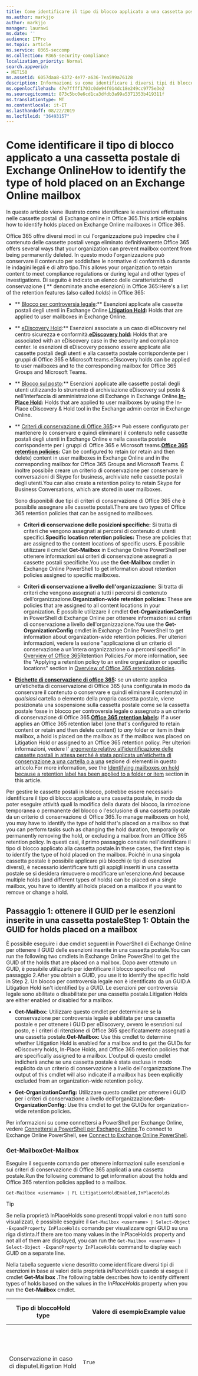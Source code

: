 ```yaml
---
title: Come identificare il tipo di blocco applicato a una cassetta postale di Exchange Online
ms.author: markjjo
author: markjjo
manager: laurawi
ms.date: ''
audience: ITPro
ms.topic: article
ms.service: O365-seccomp
ms.collection: M365-security-compliance
localization_priority: Normal
search.appverid:
- MET150
ms.assetid: 6057daa8-6372-4e77-a636-7ea599a76128
description: Informazioni su come identificare i diversi tipi di blocco che è possibile inserire in una cassetta postale di Office 365. Questi tipi di esenzioni includono il blocco per controversia legale, eDiscovery holds e i criteri di conservazione di Office 365. È anche possibile determinare se un utente è stato escluso da un criterio di conservazione a livello di organizzazione
ms.openlocfilehash: 47e7ffff1703c0de94f014dc18e249cc9775e3e2
ms.sourcegitcommit: 873c5bc0e6cd1ca3dfdb3a99a5371353b419311f
ms.translationtype: MT
ms.contentlocale: it-IT
ms.lasthandoff: 08/22/2019
ms.locfileid: "36493157"
---
```

# <a name="how-to-identify-the-type-of-hold-placed-on-an-exchange-online-mailbox"></a><span data-ttu-id="e6f6d-105">Come identificare il tipo di blocco applicato a una cassetta postale di Exchange Online</span><span class="sxs-lookup"><span data-stu-id="e6f6d-105">How to identify the type of hold placed on an Exchange Online mailbox</span></span>

<span data-ttu-id="e6f6d-106">In questo articolo viene illustrato come identificare le esenzioni effettuate nelle cassette postali di Exchange online in Office 365.</span><span class="sxs-lookup"><span data-stu-id="e6f6d-106">This article explains how to identify holds placed on Exchange Online mailboxes in Office 365.</span></span>

<span data-ttu-id="e6f6d-107">Office 365 offre diversi modi in cui l'organizzazione può impedire che il contenuto delle cassette postali venga eliminato definitivamente.</span><span class="sxs-lookup"><span data-stu-id="e6f6d-107">Office 365 offers several ways that your organization can prevent mailbox content from being permanently deleted.</span></span> <span data-ttu-id="e6f6d-108">In questo modo l'organizzazione può conservare il contenuto per soddisfare le normative di conformità o durante le indagini legali e di altro tipo.</span><span class="sxs-lookup"><span data-stu-id="e6f6d-108">This allows your organization to retain content to meet compliance regulations or during legal and other types of investigations.</span></span> <span data-ttu-id="e6f6d-109">Di seguito è indicato un elenco delle caratteristiche di conservazione ( \*\* denominate anche esenzioni) in Office 365:</span><span class="sxs-lookup"><span data-stu-id="e6f6d-109">Here's a list of the retention features (also called *holds*) in Office 365:</span></span>

- <span data-ttu-id="e6f6d-110">\*\* [Blocco per controversia legale](create-a-litigation-hold.md):\*\* Esenzioni applicate alle cassette postali degli utenti in Exchange Online.</span><span class="sxs-lookup"><span data-stu-id="e6f6d-110">**[Litigation Hold](create-a-litigation-hold.md):** Holds that are applied to user mailboxes in Exchange Online.</span></span>

- <span data-ttu-id="e6f6d-111">\*\* [eDiscovery Hold](ediscovery-cases.md#step-4-place-content-locations-on-hold):\*\* Esenzioni associate a un caso di eDiscovery nel centro sicurezza e conformità.</span><span class="sxs-lookup"><span data-stu-id="e6f6d-111">**[eDiscovery hold](ediscovery-cases.md#step-4-place-content-locations-on-hold):** Holds that are associated with an eDiscovery case in the security and compliance center.</span></span> <span data-ttu-id="e6f6d-112">le esenzioni di eDiscovery possono essere applicate alle cassette postali degli utenti e alla cassetta postale corrispondente per i gruppi di Office 365 e Microsoft teams.</span><span class="sxs-lookup"><span data-stu-id="e6f6d-112">eDiscovery holds can be applied to user mailboxes and to the corresponding mailbox for Office 365 Groups and Microsoft Teams.</span></span>

- <span data-ttu-id="e6f6d-113">\*\* [Blocco sul posto](https://docs.microsoft.com/Exchange/security-and-compliance/create-or-remove-in-place-holds):\*\* Esenzioni applicate alle cassette postali degli utenti utilizzando lo strumento di archiviazione eDiscovery sul posto & nell'interfaccia di amministrazione di Exchange in Exchange Online.</span><span class="sxs-lookup"><span data-stu-id="e6f6d-113">**[In-Place Hold](https://docs.microsoft.com/Exchange/security-and-compliance/create-or-remove-in-place-holds):** Holds that are applied to user mailboxes by using the In-Place eDiscovery & Hold tool in the Exchange admin center in Exchange Online.</span></span>

- <span data-ttu-id="e6f6d-114">\*\* [Criteri di conservazione di Office 365](retention-policies.md):\*\* Può essere configurato per mantenere (o conservare e quindi eliminare) il contenuto nelle cassette postali degli utenti in Exchange Online e nella cassetta postale corrispondente per i gruppi di Office 365 e Microsoft teams.</span><span class="sxs-lookup"><span data-stu-id="e6f6d-114">**[Office 365 retention policies](retention-policies.md):** Can be configured to retain (or retain and then delete) content in user mailboxes in Exchange Online and in the corresponding mailbox for Office 365 Groups and Microsoft Teams.</span></span> <span data-ttu-id="e6f6d-115">È inoltre possibile creare un criterio di conservazione per conservare le conversazioni di Skype for business, archiviate nelle cassette postali degli utenti.</span><span class="sxs-lookup"><span data-stu-id="e6f6d-115">You can also create a retention policy to retain Skype for Business Conversations, which are stored in user mailboxes.</span></span>

  <span data-ttu-id="e6f6d-116">Sono disponibili due tipi di criteri di conservazione di Office 365 che è possibile assegnare alle cassette postali.</span><span class="sxs-lookup"><span data-stu-id="e6f6d-116">There are two types of Office 365 retention policies that can be assigned to mailboxes.</span></span>

    - <span data-ttu-id="e6f6d-117">**Criteri di conservazione delle posizioni specifiche:** Si tratta di criteri che vengono assegnati ai percorsi di contenuto di utenti specifici.</span><span class="sxs-lookup"><span data-stu-id="e6f6d-117">**Specific location retention policies:** These are policies that are assigned to the content locations of specific users.</span></span> <span data-ttu-id="e6f6d-118">È possibile utilizzare il cmdlet **Get-Mailbox** in Exchange Online PowerShell per ottenere informazioni sui criteri di conservazione assegnati a cassette postali specifiche.</span><span class="sxs-lookup"><span data-stu-id="e6f6d-118">You use the **Get-Mailbox** cmdlet in Exchange Online PowerShell to get information about retention policies assigned to specific mailboxes.</span></span>

    - <span data-ttu-id="e6f6d-119">**Criteri di conservazione a livello dell'organizzazione:** Si tratta di criteri che vengono assegnati a tutti i percorsi di contenuto dell'organizzazione.</span><span class="sxs-lookup"><span data-stu-id="e6f6d-119">**Organization-wide retention policies:** These are policies that are assigned to all content locations in your organization.</span></span> <span data-ttu-id="e6f6d-120">È possibile utilizzare il cmdlet **Get-OrganizationConfig** in PowerShell di Exchange Online per ottenere informazioni sui criteri di conservazione a livello dell'organizzazione.</span><span class="sxs-lookup"><span data-stu-id="e6f6d-120">You use the **Get-OrganizationConfig** cmdlet in Exchange Online PowerShell to get information about organization-wide retention policies.</span></span>
  <span data-ttu-id="e6f6d-121">Per ulteriori informazioni, vedere la sezione "applicazione di un criterio di conservazione a un'intera organizzazione o a percorsi specifici" in [Overview of Office 365](retention-policies.md#applying-a-retention-policy-to-an-entire-organization-or-specific-locations)Retention Policies.</span><span class="sxs-lookup"><span data-stu-id="e6f6d-121">For more information, see the "Applying a retention policy to an entire organization or specific locations" section in [Overview of Office 365 retention policies](retention-policies.md#applying-a-retention-policy-to-an-entire-organization-or-specific-locations).</span></span>

- <span data-ttu-id="e6f6d-122">**[Etichette di conservazione di office 365](labels.md):** se un utente applica un'etichetta di conservazione di Office 365 (una configurata in modo da conservare il contenuto o conservare e quindi eliminare il contenuto) in *qualsiasi* cartella o elemento della propria cassetta postale, viene posizionata una sospensione sulla cassetta postale come se la cassetta postale fosse in blocco per controversia legale o assegnato a un criterio di conservazione di Office 365.</span><span class="sxs-lookup"><span data-stu-id="e6f6d-122">**[Office 365 retention labels](labels.md):** If a user applies an Office 365 retention label (one that's configured to retain content or retain and then delete content) to *any* folder or item in their mailbox, a hold is placed on the mailbox as if the mailbox was placed on Litigation Hold or assigned to an Office 365 retention policy.</span></span> <span data-ttu-id="e6f6d-123">Per ulteriori informazioni, vedere l' [argomento relativo all'identificazione delle cassette postali in attesa perché è stata applicata un'etichetta di conservazione a una cartella o a una](#identifying-mailboxes-on-hold-because-a-retention-label-has-been-applied-to-a-folder-or-item) sezione di elementi in questo articolo.</span><span class="sxs-lookup"><span data-stu-id="e6f6d-123">For more information, see the [Identifying mailboxes on hold because a retention label has been applied to a folder or item](#identifying-mailboxes-on-hold-because-a-retention-label-has-been-applied-to-a-folder-or-item) section in this article.</span></span>

<span data-ttu-id="e6f6d-124">Per gestire le cassette postali in blocco, potrebbe essere necessario identificare il tipo di blocco applicato a una cassetta postale, in modo da poter eseguire attività quali la modifica della durata del blocco, la rimozione temporanea o permanente del blocco o l'esclusione di una cassetta postale da un criterio di conservazione di Office 365.</span><span class="sxs-lookup"><span data-stu-id="e6f6d-124">To manage mailboxes on hold, you may have to identify the type of hold that's placed on a mailbox so that you can perform tasks such as changing the hold duration, temporarily or permanently removing the hold, or excluding a mailbox from an Office 365 retention policy.</span></span> <span data-ttu-id="e6f6d-125">In questi casi, il primo passaggio consiste nell'identificare il tipo di blocco applicato alla cassetta postale.</span><span class="sxs-lookup"><span data-stu-id="e6f6d-125">In these cases, the first step is to identify the type of hold placed on the mailbox.</span></span> <span data-ttu-id="e6f6d-126">Poiché in una singola cassetta postale è possibile applicare più blocchi (e tipi di esenzioni diversi), è necessario identificare tutti gli appigli inseriti in una cassetta postale se si desidera rimuovere o modificare un'esenzione.</span><span class="sxs-lookup"><span data-stu-id="e6f6d-126">And because multiple holds (and different types of holds) can be placed on a single mailbox, you have to identify all holds placed on a mailbox if you want to remove or change a hold.</span></span>

## <a name="step-1-obtain-the-guid-for-holds-placed-on-a-mailbox"></a><span data-ttu-id="e6f6d-127">Passaggio 1: ottenere il GUID per le esenzioni inserite in una cassetta postale</span><span class="sxs-lookup"><span data-stu-id="e6f6d-127">Step 1: Obtain the GUID for holds placed on a mailbox</span></span>

<span data-ttu-id="e6f6d-128">È possibile eseguire i due cmdlet seguenti in PowerShell di Exchange Online per ottenere il GUID delle esenzioni inserite in una cassetta postale.</span><span class="sxs-lookup"><span data-stu-id="e6f6d-128">You can run the following two cmdlets in Exchange Online PowerShell to get the GUID of the holds that are placed on a mailbox.</span></span> <span data-ttu-id="e6f6d-129">Dopo aver ottenuto un GUID, è possibile utilizzarlo per identificare il blocco specifico nel passaggio 2.</span><span class="sxs-lookup"><span data-stu-id="e6f6d-129">After you obtain a GUID, you use it to identify the specific hold in Step 2.</span></span> <span data-ttu-id="e6f6d-130">Un blocco per controversia legale non è identificato da un GUID.</span><span class="sxs-lookup"><span data-stu-id="e6f6d-130">A Litigation Hold isn't identified by a GUID.</span></span> <span data-ttu-id="e6f6d-131">Le esenzioni per controversia legale sono abilitate o disabilitate per una cassetta postale.</span><span class="sxs-lookup"><span data-stu-id="e6f6d-131">Litigation Holds are either enabled or disabled for a mailbox.</span></span>

- <span data-ttu-id="e6f6d-132">**Get-Mailbox:** Utilizzare questo cmdlet per determinare se la conservazione per controversia legale è abilitata per una cassetta postale e per ottenere i GUID per eDiscovery, ovvero le esenzioni sul posto, e i criteri di ritenzione di Office 365 specificatamente assegnati a una cassetta postale.</span><span class="sxs-lookup"><span data-stu-id="e6f6d-132">**Get-Mailbox:** Use this cmdlet to determine whether Litigation Hold is enabled for a mailbox and to get the GUIDs for eDiscovery holds, In-Place Holds, and Office 365 retention policies that are specifically assigned to a mailbox.</span></span> <span data-ttu-id="e6f6d-133">L'output di questo cmdlet indicherà anche se una cassetta postale è stata esclusa in modo esplicito da un criterio di conservazione a livello dell'organizzazione.</span><span class="sxs-lookup"><span data-stu-id="e6f6d-133">The output of this cmdlet will also indicate if a mailbox has been explicitly excluded from an organization-wide retention policy.</span></span>

- <span data-ttu-id="e6f6d-134">**Get-OrganizationConfig:** Utilizzare questo cmdlet per ottenere i GUID per i criteri di conservazione a livello dell'organizzazione.</span><span class="sxs-lookup"><span data-stu-id="e6f6d-134">**Get-OrganizationConfig:** Use this cmdlet to get the GUIDs for organization-wide retention policies.</span></span>

<span data-ttu-id="e6f6d-135">Per informazioni su come connettersi a PowerShell per Exchange Online, vedere [Connettersi a PowerShell per Exchange Online](https://docs.microsoft.com/powershell/exchange/exchange-online/connect-to-exchange-online-powershell/connect-to-exchange-online-powershell?view=exchange-ps).</span><span class="sxs-lookup"><span data-stu-id="e6f6d-135">To connect to Exchange Online PowerShell, see [Connect to Exchange Online PowerShell](https://docs.microsoft.com/powershell/exchange/exchange-online/connect-to-exchange-online-powershell/connect-to-exchange-online-powershell?view=exchange-ps).</span></span>

### <a name="get-mailbox"></a><span data-ttu-id="e6f6d-136">Get-Mailbox</span><span class="sxs-lookup"><span data-stu-id="e6f6d-136">Get-Mailbox</span></span>

<span data-ttu-id="e6f6d-137">Eseguire il seguente comando per ottenere informazioni sulle esenzioni e sui criteri di conservazione di Office 365 applicati a una cassetta postale.</span><span class="sxs-lookup"><span data-stu-id="e6f6d-137">Run the following command to get information about the holds and Office 365 retention policies applied to a mailbox.</span></span>

```
Get-Mailbox <username> | FL LitigationHoldEnabled,InPlaceHolds
```

> [!TIP]
> <span data-ttu-id="e6f6d-138">Se nella proprietà InPlaceHolds sono presenti troppi valori e non tutti sono visualizzati, è possibile eseguire il `Get-Mailbox <username> | Select-Object -ExpandProperty InPlaceHolds` comando per visualizzare ogni GUID su una riga distinta.</span><span class="sxs-lookup"><span data-stu-id="e6f6d-138">If there are too many values in the InPlaceHolds property and not all of them are displayed, you can run the `Get-Mailbox <username> | Select-Object -ExpandProperty InPlaceHolds` command to display each GUID on a separate line.</span></span>

<span data-ttu-id="e6f6d-139">Nella tabella seguente viene descritto come identificare diversi tipi di esenzioni in base ai valori della proprietà *InPlaceHolds* quando si esegue il cmdlet **Get-Mailbox** .</span><span class="sxs-lookup"><span data-stu-id="e6f6d-139">The following table describes how to identify different types of holds based on the values in the *InPlaceHolds* property when you run the **Get-Mailbox** cmdlet.</span></span>


|<span data-ttu-id="e6f6d-140">Tipo di blocco</span><span class="sxs-lookup"><span data-stu-id="e6f6d-140">Hold type</span></span>  |<span data-ttu-id="e6f6d-141">Valore di esempio</span><span class="sxs-lookup"><span data-stu-id="e6f6d-141">Example value</span></span>  |<span data-ttu-id="e6f6d-142">Come identificare il blocco</span><span class="sxs-lookup"><span data-stu-id="e6f6d-142">How to identify the hold</span></span>  |
|---------|---------|---------|
|<span data-ttu-id="e6f6d-143">Conservazione in caso di dispute</span><span class="sxs-lookup"><span data-stu-id="e6f6d-143">Litigation Hold</span></span>     |    `True`     |     <span data-ttu-id="e6f6d-144">Il blocco per controversia legale è abilitato per una \*\* cassetta postale quando la proprietà `True`LitigationHoldEnabled è impostata su.</span><span class="sxs-lookup"><span data-stu-id="e6f6d-144">Litigation Hold is enabled for a mailbox when the *LitigationHoldEnabled* property is set to `True`.</span></span>    |
|<span data-ttu-id="e6f6d-145">eDiscovery Hold</span><span class="sxs-lookup"><span data-stu-id="e6f6d-145">eDiscovery hold</span></span>     |  `UniH7d895d48-7e23-4a8d-8346-533c3beac15d`       |   <span data-ttu-id="e6f6d-146">La *Proprietà InPlaceHolds* contiene il GUID di qualsiasi blocco associato a un caso di eDiscovery nel centro sicurezza e conformità.</span><span class="sxs-lookup"><span data-stu-id="e6f6d-146">The *InPlaceHolds property* contains the GUID of any hold associated with an eDiscovery case in the security and compliance center.</span></span> <span data-ttu-id="e6f6d-147">Si può dire che si tratta di un blocco eDiscovery perché il GUID inizia `UniH` con il prefisso (che denota una conservazione unitaria).</span><span class="sxs-lookup"><span data-stu-id="e6f6d-147">You can tell this is an eDiscovery hold because the GUID starts with the `UniH` prefix (which denotes a Unified Hold).</span></span>      |
|<span data-ttu-id="e6f6d-148">Blocco sul posto</span><span class="sxs-lookup"><span data-stu-id="e6f6d-148">In-Place Hold</span></span>     |     `c0ba3ce811b6432a8751430937152491` <br/> <span data-ttu-id="e6f6d-149">oppure</span><span class="sxs-lookup"><span data-stu-id="e6f6d-149">or</span></span> <br/> `cld9c0a984ca74b457fbe4504bf7d3e00de`  |     <span data-ttu-id="e6f6d-150">La proprietà *InPlaceHolds* contiene il GUID del blocco sul posto applicato alla cassetta postale.</span><span class="sxs-lookup"><span data-stu-id="e6f6d-150">The *InPlaceHolds* property contains the GUID of the In-Place Hold that's placed on the mailbox.</span></span> <span data-ttu-id="e6f6d-151">Si può dire che si tratta di un blocco sul posto, perché il GUID non inizia con un prefisso o inizia con il `cld` prefisso.</span><span class="sxs-lookup"><span data-stu-id="e6f6d-151">You can tell this is an In-Place Hold because the GUID either doesn't start with a prefix or it starts with the `cld` prefix.</span></span>     |
|<span data-ttu-id="e6f6d-152">Criteri di conservazione di Office 365 applicati specificamente alla cassetta postale</span><span class="sxs-lookup"><span data-stu-id="e6f6d-152">Office 365 retention policy specifically applied to the mailbox</span></span>     |    `mbxcdbbb86ce60342489bff371876e7f224:1` <br/> <span data-ttu-id="e6f6d-153">oppure</span><span class="sxs-lookup"><span data-stu-id="e6f6d-153">or</span></span> <br/> `skp127d7cf1076947929bf136b7a2a8c36f:3`     |     <span data-ttu-id="e6f6d-154">La proprietà InPlaceHolds contiene GUID di tutti i criteri di conservazione delle posizioni specifici applicati alla cassetta postale.</span><span class="sxs-lookup"><span data-stu-id="e6f6d-154">The InPlaceHolds property contains GUIDs of any specific location retention policy that's applied to the mailbox.</span></span> <span data-ttu-id="e6f6d-155">È possibile identificare i criteri di conservazione perché il GUID inizia `mbx` con il `skp` prefisso o.</span><span class="sxs-lookup"><span data-stu-id="e6f6d-155">You can identify retention policies because the GUID starts with the `mbx` or the `skp` prefix.</span></span> <span data-ttu-id="e6f6d-156">Il `skp` prefisso indica che il criterio di conservazione viene applicato alle conversazioni di Skype for business nella cassetta postale dell'utente.</span><span class="sxs-lookup"><span data-stu-id="e6f6d-156">The `skp` prefix indicates that the retention policy is applied to Skype for Business conversations in the user's mailbox.</span></span>    |
|<span data-ttu-id="e6f6d-157">Escluso da un criterio di conservazione di Office 365 a livello di organizzazione</span><span class="sxs-lookup"><span data-stu-id="e6f6d-157">Excluded from an organization-wide Office 365 retention policy</span></span>     |   `-mbxe9b52bf7ab3b46a286308ecb29624696`      |     <span data-ttu-id="e6f6d-158">Se una cassetta postale è esclusa da un criterio di conservazione di Office 365 a livello di organizzazione, il GUID del criterio di conservazione a cui viene esclusa la cassetta postale viene visualizzato nella `-mbx` proprietà InPlaceHolds ed è identificato dal prefisso.</span><span class="sxs-lookup"><span data-stu-id="e6f6d-158">If a mailbox is excluded from an organization-wide Office 365 retention policy, the GUID for the retention policy the mailbox is excluded from is displayed in the InPlaceHolds property and is identified by the `-mbx` prefix.</span></span>    |

### <a name="get-organizationconfig"></a><span data-ttu-id="e6f6d-159">Get-OrganizationConfig</span><span class="sxs-lookup"><span data-stu-id="e6f6d-159">Get-OrganizationConfig</span></span>
<span data-ttu-id="e6f6d-160">Se la proprietà *InPlaceHolds* è vuota quando si esegue il cmdlet **Get-Mailbox** , è possibile che siano ancora presenti uno o più criteri di conservazione di Office 365 a livello di organizzazione applicati alla cassetta postale.</span><span class="sxs-lookup"><span data-stu-id="e6f6d-160">If the *InPlaceHolds* property is empty when you run the **Get-Mailbox** cmdlet, there still may be one or more organization-wide Office 365 retention policies applied to the mailbox.</span></span> <span data-ttu-id="e6f6d-161">Eseguire il seguente comando in PowerShell di Exchange Online per ottenere un elenco di GUID per i criteri di conservazione di Office 365 a livello di organizzazione.</span><span class="sxs-lookup"><span data-stu-id="e6f6d-161">Run the following command in Exchange Online PowerShell to get a list of GUIDs for organization-wide Office 365 retention policies.</span></span>

```
Get-OrganizationConfig | FL InPlaceHolds
```

> [!TIP]
> <span data-ttu-id="e6f6d-162">Se nella proprietà InPlaceHolds sono presenti troppi valori e non tutti sono visualizzati, è possibile eseguire il `Get-OrganizationConfig | Select-Object -ExpandProperty InPlaceHolds` comando per visualizzare ogni GUID su una riga distinta.</span><span class="sxs-lookup"><span data-stu-id="e6f6d-162">If there are too many values in the InPlaceHolds property and not all of them are displayed, you can run the `Get-OrganizationConfig | Select-Object -ExpandProperty InPlaceHolds` command to display each GUID on a separate line.</span></span>

<span data-ttu-id="e6f6d-163">Nella tabella seguente vengono descritti i diversi tipi di esenzioni a livello di organizzazione e viene descritto come identificare ogni tipo in base ai GUID contenuti nella proprietà *InPlaceHolds* quando si esegue il cmdlet **Get-OrganizationConfig** .</span><span class="sxs-lookup"><span data-stu-id="e6f6d-163">The following table describes the different types of organization-wide holds and how to identify each type based on the GUIDs contained in *InPlaceHolds* property when you run the **Get-OrganizationConfig** cmdlet.</span></span>


|<span data-ttu-id="e6f6d-164">Tipo di blocco</span><span class="sxs-lookup"><span data-stu-id="e6f6d-164">Hold type</span></span>  |<span data-ttu-id="e6f6d-165">Valore di esempio</span><span class="sxs-lookup"><span data-stu-id="e6f6d-165">Example value</span></span>  |<span data-ttu-id="e6f6d-166">Descrizione</span><span class="sxs-lookup"><span data-stu-id="e6f6d-166">Description</span></span>  |
|---------|---------|---------|
|<span data-ttu-id="e6f6d-167">Criteri di conservazione di Office 365 applicati alle cassette postali di Exchange, alle cartelle pubbliche di Exchange e alle chat di Teams</span><span class="sxs-lookup"><span data-stu-id="e6f6d-167">Office 365 retention policies applied to Exchange mailboxes, Exchange public folders, and Teams chats</span></span>    |      `mbx7cfb30345d454ac0a989ab3041051209:2`   |   <span data-ttu-id="e6f6d-168">I criteri di conservazione a livello di organizzazione applicati alle cassette postali di Exchange, alle cartelle pubbliche di Exchange e alle chat di 1xN in Microsoft teams `mbx` sono identificati da GUID che iniziano con il prefisso.</span><span class="sxs-lookup"><span data-stu-id="e6f6d-168">Organization-wide retention policies applied to Exchange mailboxes, Exchange public folders, and 1xN chats in Microsoft Teams are identified by GUIDs that start with the `mbx` prefix.</span></span> <span data-ttu-id="e6f6d-169">Note le chat di 1xN vengono archiviate nella cassetta postale dei singoli partecipanti alla chat.</span><span class="sxs-lookup"><span data-stu-id="e6f6d-169">Note 1xN chats are stored in the mailbox of the individual chat participants.</span></span>      |
|<span data-ttu-id="e6f6d-170">Criteri di conservazione di Office 365 applicati ai messaggi di gruppo di Office 365 e ai gruppi di Team</span><span class="sxs-lookup"><span data-stu-id="e6f6d-170">Office 365 retention policy applied to Office 365 Groups and Teams channel messages</span></span>     |   `grp1a0a132ee8944501a4bb6a452ec31171:3`      |    <span data-ttu-id="e6f6d-171">I criteri di conservazione a livello di organizzazione applicati ai gruppi di Office 365 e ai messaggi di canale in Microsoft teams sono identificati da GUID che iniziano con il `grp` prefisso.</span><span class="sxs-lookup"><span data-stu-id="e6f6d-171">Organization-wide retention policies applied to Office 365 groups and channel messages in Microsoft Teams are identified by GUIDs that start with the `grp` prefix.</span></span> <span data-ttu-id="e6f6d-172">Note i messaggi del canale vengono archiviati nella cassetta postale di gruppo associata a un team di Microsoft.</span><span class="sxs-lookup"><span data-stu-id="e6f6d-172">Note channel messages are stored in the group mailbox that is associated with a Microsoft Team.</span></span>     |

<span data-ttu-id="e6f6d-173">Per ulteriori informazioni sui criteri di conservazione applicati a Microsoft teams, vedere la sezione "percorso team" [Panoramica dei criteri di conservazione](retention-policies.md#applying-a-retention-policy-to-an-entire-organization-or-specific-locations).</span><span class="sxs-lookup"><span data-stu-id="e6f6d-173">For more information retention policies applied to Microsoft Teams, see the "Teams location" section [Overview of retention policies](retention-policies.md#applying-a-retention-policy-to-an-entire-organization-or-specific-locations).</span></span>

### <a name="understanding-the-format-of-the-inplaceholds-value-for-retention-policies"></a><span data-ttu-id="e6f6d-174">Informazioni sul formato del valore InPlaceHolds per i criteri di conservazione</span><span class="sxs-lookup"><span data-stu-id="e6f6d-174">Understanding the format of the InPlaceHolds value for retention policies</span></span>

<span data-ttu-id="e6f6d-175">Oltre al prefisso (MBX, SKP o GRP) che identifica un elemento nella proprietà InPlaceHolds come criterio di conservazione di Office 365, il valore contiene anche un suffisso che identifica il tipo di azione di conservazione configurata per il criterio.</span><span class="sxs-lookup"><span data-stu-id="e6f6d-175">In addition to the prefix (mbx, skp, or grp) that identifies an item in the InPlaceHolds property as an Office 365 retention policy, the value also contains a suffix that identifies the type of retention action that's configured for the policy.</span></span> <span data-ttu-id="e6f6d-176">Ad esempio, il suffisso Action è evidenziato in grassetto negli esempi seguenti:</span><span class="sxs-lookup"><span data-stu-id="e6f6d-176">For example, the action suffix is highlighted in bold type in the following examples:</span></span>

   <span data-ttu-id="e6f6d-177">`skp127d7cf1076947929bf136b7a2a8c36f`**: 1**</span><span class="sxs-lookup"><span data-stu-id="e6f6d-177">`skp127d7cf1076947929bf136b7a2a8c36f`**:1**</span></span>

   <span data-ttu-id="e6f6d-178">`mbx7cfb30345d454ac0a989ab3041051209`**: 2**</span><span class="sxs-lookup"><span data-stu-id="e6f6d-178">`mbx7cfb30345d454ac0a989ab3041051209`**:2**</span></span>

   <span data-ttu-id="e6f6d-179">`grp1a0a132ee8944501a4bb6a452ec31171`**: 3**</span><span class="sxs-lookup"><span data-stu-id="e6f6d-179">`grp1a0a132ee8944501a4bb6a452ec31171`**:3**</span></span>

<span data-ttu-id="e6f6d-180">Nella tabella seguente vengono definite le tre possibili azioni di conservazione:</span><span class="sxs-lookup"><span data-stu-id="e6f6d-180">The following table defines the three possible retention actions:</span></span>

|<span data-ttu-id="e6f6d-181">Valore</span><span class="sxs-lookup"><span data-stu-id="e6f6d-181">Value</span></span>  |<span data-ttu-id="e6f6d-182">Descrizione</span><span class="sxs-lookup"><span data-stu-id="e6f6d-182">Description</span></span>  |
|---------|---------|
|<span data-ttu-id="e6f6d-183">**1**</span><span class="sxs-lookup"><span data-stu-id="e6f6d-183">**1**</span></span>     | <span data-ttu-id="e6f6d-184">Indica che il criterio di conservazione è configurato per eliminare gli elementi.</span><span class="sxs-lookup"><span data-stu-id="e6f6d-184">Indicates that the retention policy is configured to delete items.</span></span> <span data-ttu-id="e6f6d-185">Il criterio non conserva gli elementi.</span><span class="sxs-lookup"><span data-stu-id="e6f6d-185">The policy doesn't retain items.</span></span>        |
|<span data-ttu-id="e6f6d-186">**2**</span><span class="sxs-lookup"><span data-stu-id="e6f6d-186">**2**</span></span>    |    <span data-ttu-id="e6f6d-187">Indica che il criterio di conservazione è configurato per contenere gli elementi.</span><span class="sxs-lookup"><span data-stu-id="e6f6d-187">Indicates that the retention policy is configured to hold items.</span></span> <span data-ttu-id="e6f6d-188">Il criterio non elimina gli elementi dopo la scadenza del periodo di conservazione.</span><span class="sxs-lookup"><span data-stu-id="e6f6d-188">The policy doesn't delete items after the retention period expires.</span></span>     |
|<span data-ttu-id="e6f6d-189">**3**</span><span class="sxs-lookup"><span data-stu-id="e6f6d-189">**3**</span></span>     |   <span data-ttu-id="e6f6d-190">Indica che il criterio di conservazione è configurato per contenere gli elementi e quindi eliminarli dopo la scadenza del periodo di conservazione.</span><span class="sxs-lookup"><span data-stu-id="e6f6d-190">Indicates that the retention policy is configured to hold items and then delete them after the retention period expires.</span></span>      |

<span data-ttu-id="e6f6d-191">Per ulteriori informazioni sulle azioni di conservazione, vedere la sezione "conservazione del contenuto per un periodo di tempo specifico" in [Overview of](retention-policies.md#retaining-content-for-a-specific-period-of-time)Retention Policies.</span><span class="sxs-lookup"><span data-stu-id="e6f6d-191">For more information about retention actions, see the "Retaining content for a specific period of time" section in [Overview of retention policies](retention-policies.md#retaining-content-for-a-specific-period-of-time).</span></span>
   
## <a name="step-2-use-the-guid-to-identify-the-hold"></a><span data-ttu-id="e6f6d-192">Passaggio 2: utilizzare il GUID per identificare il blocco</span><span class="sxs-lookup"><span data-stu-id="e6f6d-192">Step 2: Use the GUID to identify the hold</span></span>

<span data-ttu-id="e6f6d-193">Dopo aver ottenuto il GUID di un'esenzione applicato a una cassetta postale, il passaggio successivo consiste nell'utilizzare il GUID per identificare il blocco.</span><span class="sxs-lookup"><span data-stu-id="e6f6d-193">After you obtain the GUID for a hold that is applied to a mailbox, the next step is to use that GUID to identify the hold.</span></span> <span data-ttu-id="e6f6d-194">Nelle sezioni seguenti viene illustrato come identificare il nome del blocco (e altre informazioni) utilizzando il GUID di blocco.</span><span class="sxs-lookup"><span data-stu-id="e6f6d-194">The following sections show how to identify the name of the hold (and other information) by using the hold GUID.</span></span>

### <a name="ediscovery-holds"></a><span data-ttu-id="e6f6d-195">eDiscovery contiene</span><span class="sxs-lookup"><span data-stu-id="e6f6d-195">eDiscovery holds</span></span>

<span data-ttu-id="e6f6d-196">Eseguire i seguenti comandi in PowerShell per il Centro sicurezza & Compliance per identificare un blocco di eDiscovery applicato alla cassetta postale.</span><span class="sxs-lookup"><span data-stu-id="e6f6d-196">Run the following commands in Security & Compliance Center PowerShell to identify an eDiscovery hold that's applied to the mailbox.</span></span> <span data-ttu-id="e6f6d-197">Utilizzare il GUID (escluso il prefisso UniH) per il blocco eDiscovery identificato nel passaggio 1.</span><span class="sxs-lookup"><span data-stu-id="e6f6d-197">Use the GUID (not including the UniH prefix) for the eDiscovery hold that you identified in Step 1.</span></span> <span data-ttu-id="e6f6d-198">Il primo comando crea una variabile che contiene informazioni sul blocco.</span><span class="sxs-lookup"><span data-stu-id="e6f6d-198">The first command creates a variable that contains information about the hold.</span></span> <span data-ttu-id="e6f6d-199">Questa variabile viene utilizzata negli altri comandi.</span><span class="sxs-lookup"><span data-stu-id="e6f6d-199">This variable is used in the other commands.</span></span> <span data-ttu-id="e6f6d-200">Nel secondo comando viene visualizzato il nome del caso di eDiscovery a cui è associato il blocco.</span><span class="sxs-lookup"><span data-stu-id="e6f6d-200">The second command displays the name of the eDiscovery case the hold is associated with.</span></span> <span data-ttu-id="e6f6d-201">Il terzo comando Visualizza il nome del blocco e un elenco delle cassette postali a cui è applicato il blocco.</span><span class="sxs-lookup"><span data-stu-id="e6f6d-201">The third command displays the name of the hold and a list of the mailboxes the hold applies to.</span></span>

```
$CaseHold = Get-CaseHoldPolicy <hold GUID without prefix>
```

```
Get-ComplianceCase $CaseHold.CaseId | FL Name
```

```
$CaseHold | FL Name,ExchangeLocation
```

<span data-ttu-id="e6f6d-202">Per connettersi a PowerShell per Centro sicurezza & Compliance, vedere [Connect to security & Compliance Center PowerShell](https://docs.microsoft.com/powershell/exchange/office-365-scc/connect-to-scc-powershell/connect-to-scc-powershell?view=exchange-ps).</span><span class="sxs-lookup"><span data-stu-id="e6f6d-202">To connect to Security & Compliance Center PowerShell, see  [Connect to Security & Compliance Center PowerShell](https://docs.microsoft.com/powershell/exchange/office-365-scc/connect-to-scc-powershell/connect-to-scc-powershell?view=exchange-ps).</span></span>

### <a name="in-place-holds"></a><span data-ttu-id="e6f6d-203">Blocchi sul posto</span><span class="sxs-lookup"><span data-stu-id="e6f6d-203">In-Place Holds</span></span>

<span data-ttu-id="e6f6d-204">Eseguire il seguente comando in PowerShell di Exchange Online per identificare il blocco sul posto applicato alla cassetta postale.</span><span class="sxs-lookup"><span data-stu-id="e6f6d-204">Run the following command in Exchange Online PowerShell to identify the In-Place Hold that's applied to the mailbox.</span></span> <span data-ttu-id="e6f6d-205">Utilizzare il GUID per il blocco sul posto identificato nel passaggio 1.</span><span class="sxs-lookup"><span data-stu-id="e6f6d-205">Use the GUID for the In-Place Hold that you identified in Step 1.</span></span> <span data-ttu-id="e6f6d-206">Il comando Visualizza il nome del blocco e un elenco delle cassette postali a cui è applicato il blocco.</span><span class="sxs-lookup"><span data-stu-id="e6f6d-206">The command displays the name of the hold and a list of the mailboxes the hold applies to.</span></span>

```
Get-MailboxSearch -InPlaceHoldIdentity <hold GUID> | FL Name,SourceMailboxes
```
<span data-ttu-id="e6f6d-207">Se il GUID per il blocco sul posto inizia con il `cld` prefisso, assicurarsi di includere il prefisso quando si esegue il comando precedente.</span><span class="sxs-lookup"><span data-stu-id="e6f6d-207">If the GUID for the In-Place Hold starts with the `cld` prefix, be sure to include the prefix when running the previous command.</span></span>

### <a name="office-365-retention-policies"></a><span data-ttu-id="e6f6d-208">Criteri di conservazione di Office 365</span><span class="sxs-lookup"><span data-stu-id="e6f6d-208">Office 365 retention policies</span></span>

<span data-ttu-id="e6f6d-209">Eseguire il seguente comando in PowerShell per la sicurezza & Compliance Center per identificare i criteri di conservazione di Office 365 (a livello di organizzazione o di posizione specifica) applicati alla cassetta postale.</span><span class="sxs-lookup"><span data-stu-id="e6f6d-209">Run the following command in Security & Compliance Center PowerShell to identity the Office 365 retention policy (organization-wide or specific location) that's applied to the mailbox.</span></span> <span data-ttu-id="e6f6d-210">Utilizzare il GUID (che non include il prefisso MBX, SKP o GRP o il suffisso di azione) identificato nel passaggio 1.</span><span class="sxs-lookup"><span data-stu-id="e6f6d-210">Use the GUID (not including the mbx, skp, or grp prefix or the action suffix) that you identified in Step 1.</span></span>

```
Get-RetentionCompliancePolicy <hold GUID without prefix or suffix> -DistributionDetail  | FL Name,*Location
```

## <a name="identifying-mailboxes-on-hold-because-a-retention-label-has-been-applied-to-a-folder-or-item"></a><span data-ttu-id="e6f6d-211">Identificazione delle cassette postali in attesa perché è stata applicata un'etichetta di conservazione a una cartella o un elemento</span><span class="sxs-lookup"><span data-stu-id="e6f6d-211">Identifying mailboxes on hold because a retention label has been applied to a folder or item</span></span>

<span data-ttu-id="e6f6d-212">Ogni volta che un utente applica un'etichetta di conservazione configurata per mantenere il contenuto o mantenere e quindi eliminare il contenuto in una cartella o un elemento della propria cassetta postale, la proprietà della cassetta postale *ComplianceTagHoldApplied* è impostata su **true**.</span><span class="sxs-lookup"><span data-stu-id="e6f6d-212">Whenever a user applies a retention label that's configured to retain content or retain and then delete content to any folder or item in their mailbox, the *ComplianceTagHoldApplied* mailbox property is set to **True**.</span></span> <span data-ttu-id="e6f6d-213">In questo caso, la cassetta postale viene considerata attiva, come se fosse stata messa in blocco per controversia legale o assegnata a un criterio di conservazione di Office 365.</span><span class="sxs-lookup"><span data-stu-id="e6f6d-213">When this happens, the mailbox is considered to be on hold, as if it was placed on Litigation Hold or assigned to an Office 365 retention policy.</span></span> <span data-ttu-id="e6f6d-214">Quando la proprietà *ComplianceTagHoldApplied* è impostata su **true**, è possibile che si verifichino le seguenti operazioni:</span><span class="sxs-lookup"><span data-stu-id="e6f6d-214">When the *ComplianceTagHoldApplied* property is set to **True**, the following things may occur:</span></span>

- <span data-ttu-id="e6f6d-215">Se la cassetta postale o l'account utente di Office 365 dell'utente viene eliminato, la cassetta postale diventa una [cassetta postale inattiva](inactive-mailboxes-in-office-365.md).</span><span class="sxs-lookup"><span data-stu-id="e6f6d-215">If the mailbox or the user's Office 365 user account is deleted, the mailbox becomes an [inactive mailbox](inactive-mailboxes-in-office-365.md).</span></span>
- <span data-ttu-id="e6f6d-216">Non è possibile disabilitare la cassetta postale, ovvero la cassetta postale principale o la cassetta postale di archiviazione, se è abilitata.</span><span class="sxs-lookup"><span data-stu-id="e6f6d-216">You aren't able to disable the mailbox (either the primary mailbox or the archive mailbox, if it's enabled).</span></span>
- <span data-ttu-id="e6f6d-217">Gli elementi della cassetta postale possono essere mantenuti più a lungo del previsto.</span><span class="sxs-lookup"><span data-stu-id="e6f6d-217">Items in the mailbox may be retained longer than expected.</span></span> <span data-ttu-id="e6f6d-218">Ciò è dovuto al fatto che la cassetta postale è in attesa e pertanto nessun elemento viene eliminato definitivamente (eliminato).</span><span class="sxs-lookup"><span data-stu-id="e6f6d-218">This is because the mailbox is on hold and therefore no items are permanently deleted (purged).</span></span>

<span data-ttu-id="e6f6d-219">Per visualizzare il valore della proprietà *ComplianceTagHoldApplied* , eseguire il comando seguente in PowerShell di Exchange Online:</span><span class="sxs-lookup"><span data-stu-id="e6f6d-219">To view the value of the *ComplianceTagHoldApplied* property, run the following command in Exchange Online PowerShell:</span></span>

```
Get-Mailbox <username> |FL ComplianceTagHoldApplied
```

<span data-ttu-id="e6f6d-220">Per ulteriori informazioni sulle etichette di conservazione, vedere [Overview of Office 365](labels.md)retention labels.</span><span class="sxs-lookup"><span data-stu-id="e6f6d-220">For more information about retention labels, see [Overview of Office 365 retention labels](labels.md).</span></span>

## <a name="managing-mailboxes-on-delay-hold"></a><span data-ttu-id="e6f6d-221">Gestione delle cassette postali in attesa del ritardo</span><span class="sxs-lookup"><span data-stu-id="e6f6d-221">Managing mailboxes on delay hold</span></span>

<span data-ttu-id="e6f6d-222">Dopo la rimozione di qualsiasi tipo di blocco da una cassetta postale, il valore della proprietà della cassetta postale *DelayHoldApplied* è impostato su **true**.</span><span class="sxs-lookup"><span data-stu-id="e6f6d-222">After any type of hold is removed from a mailbox, the value of the *DelayHoldApplied* mailbox property is set to **True**.</span></span> <span data-ttu-id="e6f6d-223">Questo problema si verifica quando l'Assistente cartelle gestite elabora la cassetta postale e rileva che è stata rimossa un'esenzione.</span><span class="sxs-lookup"><span data-stu-id="e6f6d-223">This occurs the next time the Managed Folder Assistant processes the mailbox and detects that a hold was removed.</span></span> <span data-ttu-id="e6f6d-224">Si tratta di un *blocco di ritardo* che indica che la rimozione effettiva del blocco viene posticipata di 30 giorni per evitare che i dati vengano eliminati definitivamente (eliminati) dalla cassetta postale.</span><span class="sxs-lookup"><span data-stu-id="e6f6d-224">This is called a *delay hold* and means that the actual removal of the hold is delayed for 30 days to prevent data from being permanently deleted (purged) from the mailbox.</span></span> <span data-ttu-id="e6f6d-225">In questo modo gli amministratori avranno la possibilità di cercare o recuperare gli elementi della cassetta postale che verranno eliminati dopo la rimozione del blocco.</span><span class="sxs-lookup"><span data-stu-id="e6f6d-225">This gives admins an opportunity to search for or recover mailbox items that will be purged after the hold is removed.</span></span> <span data-ttu-id="e6f6d-226">Quando viene immessa una conservazione per la cassetta postale, la cassetta postale è ancora considerata attiva per una durata illimitata, come se la cassetta postale fosse in conservazione per controversia legale.</span><span class="sxs-lookup"><span data-stu-id="e6f6d-226">When a delay hold is placed on the mailbox, the mailbox is still considered to be on hold for an unlimited duration, as if the mailbox was on Litigation Hold.</span></span> <span data-ttu-id="e6f6d-227">Dopo 30 giorni, scade il ritardo e Office 365 tenterà automaticamente di rimuovere il blocco di ritardo (impostando la proprietà *DelayHoldApplied* su **false**) in modo che il blocco venga rimosso.</span><span class="sxs-lookup"><span data-stu-id="e6f6d-227">After 30 days, the delay hold expires, and Office 365 will automatically attempt to remove the delay hold (by setting the *DelayHoldApplied* property to **False**) so that the hold is removed.</span></span> <span data-ttu-id="e6f6d-228">Dopo che la proprietà *DelayHoldApplied* è stata impostata su **false**, gli elementi contrassegnati per la rimozione vengono eliminati alla successiva elaborazione della cassetta postale da parte dell'Assistente cartelle gestite.</span><span class="sxs-lookup"><span data-stu-id="e6f6d-228">After the *DelayHoldApplied* property to **False**, items that are marked for removal are purged the next time the mailbox is processed by the Managed Folder Assistant.</span></span>

<span data-ttu-id="e6f6d-229">Per visualizzare il valore della proprietà *DelayHoldApplied* per una cassetta postale, eseguire il comando seguente in PowerShell di Exchange Online.</span><span class="sxs-lookup"><span data-stu-id="e6f6d-229">To view the value for the *DelayHoldApplied* property for a mailbox, run the following command in Exchange Online PowerShell.</span></span>

```
Get-Mailbox <username> | FL DelayHoldApplied
```

<span data-ttu-id="e6f6d-230">Per rimuovere il ritardo di attesa prima della scadenza, è possibile eseguire il comando seguente in PowerShell di Exchange Online:</span><span class="sxs-lookup"><span data-stu-id="e6f6d-230">To remove the delay hold before it expires, you can run the following command in Exchange Online PowerShell:</span></span> 
 
```
Set-Mailbox <username> -RemoveDelayHoldApplied
```
<span data-ttu-id="e6f6d-231">Per utilizzare il parametro *RemoveDelayHoldApplied* , è necessario che sia assegnato il ruolo di blocco legale in Exchange Online.</span><span class="sxs-lookup"><span data-stu-id="e6f6d-231">You must be assigned the Legal Hold role in Exchange Online to use the *RemoveDelayHoldApplied* parameter</span></span> 

<span data-ttu-id="e6f6d-232">Per rimuovere il blocco di ritardo su una cassetta postale inattiva, eseguire il comando seguente in PowerShell di Exchange Online:</span><span class="sxs-lookup"><span data-stu-id="e6f6d-232">To remove the delay hold on an inactive mailbox, run the following command in Exchange Online PowerShell:</span></span>

```
Set-Mailbox <DN or Exchange GUID> -InactiveMailbox -RemoveDelayHoldApplied
```

> [!TIP]
> <span data-ttu-id="e6f6d-233">Il modo migliore per specificare una cassetta postale inattiva nel comando precedente consiste nell'utilizzare il nome distinto o il valore GUID di Exchange.</span><span class="sxs-lookup"><span data-stu-id="e6f6d-233">The best way to specify an inactive mailbox in the previous command is to use its Distinguished Name or Exchange GUID value.</span></span> <span data-ttu-id="e6f6d-234">L'utilizzo di uno di questi valori consente di non specificare accidentalmente la cassetta postale errata.</span><span class="sxs-lookup"><span data-stu-id="e6f6d-234">Using one of these values helps prevent accidentally specifying the wrong mailbox.</span></span> 

## <a name="next-steps"></a><span data-ttu-id="e6f6d-235">Passaggi successivi</span><span class="sxs-lookup"><span data-stu-id="e6f6d-235">Next steps</span></span>

<span data-ttu-id="e6f6d-236">Dopo aver identificato le esenzioni applicate a una cassetta postale, è possibile eseguire attività quali la modifica della durata del blocco, la rimozione temporanea o permanente del blocco o l'esclusione di una cassetta postale inattiva da un criterio di conservazione di Office 365.</span><span class="sxs-lookup"><span data-stu-id="e6f6d-236">After you identify the holds that are applied to a mailbox, you can perform tasks such as changing the duration of the hold, temporarily or permanently removing the hold, or excluding an inactive mailbox from an Office 365 retention policy.</span></span> <span data-ttu-id="e6f6d-237">Per ulteriori informazioni sull'esecuzione di attività correlate alle esenzioni, vedere uno dei seguenti argomenti:</span><span class="sxs-lookup"><span data-stu-id="e6f6d-237">For more information about performing tasks related to holds, see the one of the following topics:</span></span>

- <span data-ttu-id="e6f6d-238">Eseguire il comando [>cassetta postale dell' \<utente set-RetentionCompliancePolicy-AddExchangeLocationException](https://docs.microsoft.com/powershell/module/exchange/policy-and-compliance-retention/Set-RetentionCompliancePolicy?view=exchange-ps) in sicurezza & Compliance Center PowerShell per escludere una cassetta postale da un criterio di conservazione di Office 365 a livello di organizzazione.</span><span class="sxs-lookup"><span data-stu-id="e6f6d-238">Run the [Set-RetentionCompliancePolicy -AddExchangeLocationException \<user mailbox>](https://docs.microsoft.com/powershell/module/exchange/policy-and-compliance-retention/Set-RetentionCompliancePolicy?view=exchange-ps) command in Security & Compliance Center PowerShell to exclude a mailbox from an organization-wide Office 365 retention policy.</span></span> <span data-ttu-id="e6f6d-239">Questo comando può essere utilizzato solo per i criteri di conservazione in cui il \*\* valore della proprietà ExchangeLocation `All`è uguale a.</span><span class="sxs-lookup"><span data-stu-id="e6f6d-239">This command can only be used for retention policies where the value for the *ExchangeLocation* property equals `All`.</span></span>

- <span data-ttu-id="e6f6d-240">Eseguire il [GUID di blocco set- \<Mailbox-ExcludeFromOrgHolds senza prefisso o suffisso>](https://docs.microsoft.com/powershell/module/exchange/mailboxes/set-mailbox?view=exchange-ps) comando in PowerShell di Exchange Online per escludere una cassetta postale inattiva da un criterio di conservazione di Office 365 a livello di organizzazione.</span><span class="sxs-lookup"><span data-stu-id="e6f6d-240">Run the [Set-Mailbox -ExcludeFromOrgHolds \<hold GUID without prefix or suffix>](https://docs.microsoft.com/powershell/module/exchange/mailboxes/set-mailbox?view=exchange-ps) command in Exchange Online PowerShell to exclude an inactive mailbox from an organization-wide Office 365 retention policy.</span></span>

- [<span data-ttu-id="e6f6d-241">Modificare la durata del blocco per una cassetta postale inattiva in Office 365</span><span class="sxs-lookup"><span data-stu-id="e6f6d-241">Change the hold duration for an inactive mailbox in Office 365</span></span>](change-the-hold-duration-for-an-inactive-mailbox.md)

- [<span data-ttu-id="e6f6d-242">Eliminare una cassetta postale inattiva in Office 365</span><span class="sxs-lookup"><span data-stu-id="e6f6d-242">Delete an inactive mailbox in Office 365</span></span>](delete-an-inactive-mailbox.md)

- [<span data-ttu-id="e6f6d-243">Eliminare gli elementi nella cartella Elementi recuperabili delle cassette postali basate su cloud con blocchi</span><span class="sxs-lookup"><span data-stu-id="e6f6d-243">Delete items in the Recoverable Items folder of cloud-based mailboxes on hold</span></span>](delete-items-in-the-recoverable-items-folder-of-mailboxes-on-hold.md)
